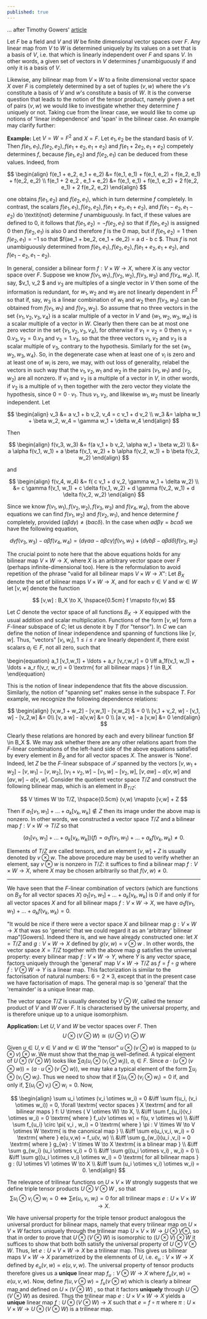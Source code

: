 ```yaml
---
published: true
---
```

... after Timothy Gowers'  [article](https://www.dpmms.cam.ac.uk/~wtg10/tensors3.html)

Let $F$ be a field and $V$ and $W$ be finite dimensional vector spaces over $F$. Any linear map from $V$ to $W$ is determined uniquely by its values on a set that is a basis of $V$, i.e. that which is linearly independent over $F$ and spans $V$. In other words, a given set of vectors in $V$ determines $f$ unambiguously if and only it is a basis of $V$. 

Likewise, any bilinear map from $V \times W$ to a finite dimensional vector space $X$ over $F$ is completely determined by a set of tuples $(v,w)$ where the $v$'s constitute a basis of $V$ and $w$'s constitute a basis of $W$. It is the converse question that leads to the notion of the tensor product, namely given a set of pairs $(v,w)$ we would like to investigate whether they determine $f$ uniquely or not. Taking cue from the linear case, we would like to come up notions of 'linear independence' and 'span' in the bilinear case. An example may clarify further:

**Example:** Let $V = W = F^2$ and $X = F$. Let $e_1, e_2$ be the standard basis of $V$. Then $f(e_1, e_1), f(e_2, e_2), f(e_1 + e_2, e_1 + e_2)$ and $f(e_1 + 2 e_2, e_1 + e_2)$ competely determines $f$, because $f(e_1, e_2)$ and $f(e_2, e_1)$ can be deduced from these values. Indeed, from 

$$
\begin{align}
f(e_1 + e_2, e_1 + e_2) &= f(e_1, e_1) + f(e_1, e_2) + f(e_2, e_1) + f(e_2, e_2) \\
f(e_1 + 2 e_2 , e_1 + e_2) &= f(e_1, e_1) + f(e_1, e_2) + 2 f(e_2, e_1) + 2 f(e_2, e_2)
\end{align}
$$

one obtains $f(e_1, e_2)$ and $f(e_2, e_1)$, which in turn determine $f$ completely. In contrast, the scalars $f(e_1, e_1), f(e_2, e_2), f(e_1 + e_2, e_1 + e_2)$, and $f(e_1 - e_2, e_1 - e_2)$ do \textit{not} determine $f$ unambiguously. In fact, if these values are defined to $0$, it follows that $f(e_1, e_2) = - f(e_2, e_1)$ so that if $f(e_1, e_2)$ is assigned $0$ then $f(e_2, e_1)$ is also $0$ and therefore $f$ is the $0$ map, but if $f(e_1, e_2) = 1$ then $f(e_2, e_1) = -1$ so that $f(ae_1 + be_2, ce_1 + de_2) = a d - b c $. Thus $f$ is not unambiguously determined from 
$f(e_1, e_1), f(e_2, e_2), f(e_1 + e_2, e_1 + e_2)$, and $f(e_1 - e_2, e_1 - e_2)$. 

In general, consider a bilinear form $f: V \times W \to X$, where $X$ is any vector space over $F$. Suppose we know $f(v_1, w_1), f(v_2, w_2), f(v_3, w_3)$ and $f(v_4, w_4)$. If, say, $v_1, v_2 $ and $v_3$ are multiples of a single vector in $V$ then some of the information is redundant, for $w_1, w_2$ and $w_3$ are not linearly dependent in $F^2$ so that if, say, $w_3$ is a linear combination of $w_1$ and $w_2$ then $f(v_3,w_3)$ can be obtained from $f(v_1, w_1)$ and $f(v_2, w_2)$. So assume that no three vectors in the set $\{v_1, v_2, v_3, v_4 \}$ is a scalar multiple of a vector in $V$ and $\{ w_1, w_2, w_3, w_4 \}$ is a scalar multiple of a vector in $W$. Clearly then there can be at most one zero vector in the set $\{v_1, v_2, v_3, v_4\}$, for otherwise if $v_1 = v_2 = 0$ then $v_1 = 0.v_3, v_2 = 0.v_3$ and $v_3 = 1. v_3$, so that the three vectors $v_1, v_2$ and $v_3$ is a scalar multiple of $v_3$, contrary to the hypothesis. Similarly for the set $\{w_1, w_2, w_3, w_4 \}$. So, in the degenerate case when at least one of $v_i$ is zero and at least one of $w_i$ is zero,  we may, with out loss of generality, relabel the vectors in such way that the $v_1, v_2, w_1$ and $w_2$ in the pairs $(v_1, w_1)$ and $(v_2, w_2)$ are all nonzero. If $v_1$ and $v_2$ is a multiple of a vector in $V$, in other words, if $v_2$ is a multiple of $v_1$ then together with the zero vector they violate the hypothesis, since $0 = 0 \cdot v_1$. Thus $v_1, v_2$, and likewise $w_1, w_2$ must be linearly independent. Let 

$$
\begin{align} 
v_3 &= a v_1 + b v_2, v_4 = c v_1 + d v_2 \\
w_3 &= \alpha w_1 + \beta w_2, w_4 = \gamma w_1 + \delta w_4
\end{align}
$$

Then 

$$
\begin{align}
f(v_3, w_3) &= f(a v_1 + b v_2, \alpha w_1 + \beta w_2) \\
&= a \alpha f(v_1, w_1) + a \beta f(v_1, w_2) + b \alpha f(v_2, w_1) + b \beta f(v_2, w_2)
\end{align}
$$

and 

$$
\begin{align}
f(v_4, w_4) &= f( c v_1 + d v_2, \gamma w_1 + \delta w_2) \\
&= c \gamma f(v_1, w_1) + c \delta f(v_1, w_2) + d \gamma f(v_2, w_1) + d \delta f(v_2, w_2)
\end{align}
$$

Since we know $f(v_1, w_1), f(v_2, w_2), f(v_3, w_3)$ and $f(v_4, w_4)$, from the above equations we can find $f(v_1, w_2)$ and $f(v_2,w_1)$, and hence determine $f$ completely, provided $(a \beta d \gamma) \neq (b \alpha c \delta)$. In the case when $a d \beta \gamma = b c \alpha \delta$ we have the following equation,

$$
d \gamma f(v_3, w_3) - a \beta f(v_4, w_4) =  (d \gamma a  \alpha - a \beta c \gamma) f(v_1, w_1) + (d \gamma b \beta - a \beta d \delta) f(v_2, w_2)
$$

The crucial point to note here that the above equations holds for any bilinear map $V \times W \to X$, where $X$ is an arbitrary vector space over $F$ (perhaps infinite-dimensional too). Here is the reformulation to avoid repetition of the phrase "valid for all bilinear maps $V \times W \to X$": Let $B_X$ denote the set of bilinear maps $V \times W \to X$, and for each $v \in V$ and $w \in W$ let $[v,w]$ denote the function

$$
[v,w] : B_X \to X, \hspace{0.5cm} f \mapsto f(v,w)
$$

Let $C$ denote the vector space of all functions $B_X \to X$ equipped with the usual addition and scalar multiplication.  Functions of the form $[v,w]$ form a $F$-linear subspace of $C$; let us denote it by $T$ (for "tensor"). In $C$ we can define the notion of linear independence and spanning of functions like $[v,w]$. Thus, "vectors"  $[v_i,w_i]$, $1 \leq i \leq r$ are linearly dependent if, there exist scalars $a_i \in F$, not all zero, such that 

\begin{equation}
a_1 [v_1,w_1] + \ldots + a_r [v_r,w_r] = 0 \iff
a_1f(v_1, w_1) + \ldots + a_r f(v_r, w_r) = 0 \textrm{ for all bilinear maps } f \in B_X
\end{equation}

This is the notion of linear independence that fits the above discussion. Similarly, the notion of "spanning set" makes sense in the subspace $T$. For example, we recognize the following dependence relations:

$$
\begin{align}
[v,w_1 + w_2] - [v,w_1] - [v,w_2] & = 0 \\
[v_1 + v_2, w] - [v_1, w] - [v_2,w] &= 0\\
[v, a w] - a[v,w] &= 0 \\
[a v, w] - a [v,w] &= 0 
\end{align}
$$

Clearly these relations are honored by each and every bilinear function $f \in B_X $. We may ask whether there are any other relations apart from the $F$-linear combinations of the left-hand side of the above equations satisfied by every element in $B_X$ and 
for all vector spaces $X$.  The answer is 'None'. Indeed, let $Z$ be the $F$-linear subspace of $\mathcal{T}$ spanned by the vectors $[v,w_1 + w_2] - [v, w_1] - [v, w_2]$, $[v_1 + v_2, w] - [v_1, w] - [v_2, w]$, $[v, a w] - a[v,w]$ and $[a v, w] - a [v,w]$. Consider the quotient vector space $T/ Z$ and construct the following bilinear map, which is an element in $B_{T/Z}$:

$$
V \times W \to T/Z, \hspace{0.5cm} (v,w) \mapsto [v,w] + Z
$$

Then if $a_1[v_1,w_1] + \ldots + a_k[v_k,w_k] \not \in Z$ then its image under the above map is nonzero. In other words, we constructed a vector space $T/Z$ and a bilinear map $f : V \times W \to T/Z$ so that 

$$
\left(a_1[v_1, w_1] + \ldots + a_k[v_k, w_k] \right)(f) = a_1 f(v_1, w_1) + \ldots + a_k f(v_k, w_k) \neq 0.
$$

Elements of $T/Z$ are called tensors, and an element $[v,w] + Z$ is usually denoted by $v \otimes w$. The above procedure may be used to verify whether an element, say $v \otimes w$ is nonzero in $T/Z$: it suffices to find a bilinear map $f: V \times W \to X$, where $X$ may be chosen arbitrarily so that $f(v,w) \neq 0$.

------------------------

We have seen that the $F$-linear combination of vectors (which are functions on $B_X$ for all vector spaces $X$) $a_1 [v_1, w_1] + \ldots + a_k [v_k, w_k]$ is $0$ if and only if for all vector spaces $X$ and for all bilinear maps $f: V \times W \to X$, we have 
$a_1f(v_1,w_1) + \ldots + a_k f(v_k, w_k) = 0$.


"It would be nice if there were a vector space $X$ and bilinear map $g: V \times W \to X$ that was so 'generic' that we could regard it as an 'arbitrary' bilinear map"[Gowers]. Indeed there is, and we have already constructed one: let $X = T/Z$ and $g : V \times W \to X$ defined by $g(v,w) = v \otimes w$ . In other words, the vector space $X = T/Z$ together with the above map $g$ satisfies the universal property: every bilinear map $f: V \times W \to Y$, where $Y$ is any vector space, factors uniquely through the 'general' map $V \times W \to T/Z$ as $f = \widetilde{f} \circ g$ where $\widetilde{f} : V \otimes W \to Y$ is a linear map. This factorization is similar to the factorisation of natural numbers: $6 = 2 \times 3$, except that in the present case we have factorisation of maps. The general map is so 'general' that the 'remainder' is a unique linear map. 

The vector space $T/Z$ is usually denoted by $V \otimes W$, called the tensor product of $V$ and $W$ over $F$. It is characterised by the universal property, and is therefore unique up to a unique isomorphism. 


**Application:** Let $U, V$ and $W$ be vector spaces over $F$. Then 
$$
U \otimes (V \otimes W)  \cong (U \otimes V) \otimes W
$$

Given $u \in U, v \in V$ and $w \in W$ the "tensor" $u \otimes (v \otimes w)$ is mapped to $(u \otimes v) \otimes w$. We must show that the map is well-defined. A typical element of $U \otimes(V \otimes W)$ looks like $\sum a_i (u_i \otimes (v_i \otimes w_i))$, $a_i \in F$. Since $a \cdot (u \otimes (v \otimes w)) = (a \cdot u \otimes (v \otimes w))$, we may take a typical element of the form $\sum u_i \otimes(v_i \otimes w_i)$. Thus we need to show that if $\sum (u_i \otimes (v_i \otimes w_i) = 0$ if, and only if, $\sum (u_i \otimes v_i) \otimes w_i = 0$. Now, 

$$
\begin{align}
\sum u_i \otimes (v_i \otimes w_i) = 0 &\iff \sum f(u_i, (v_i \otimes w_i)) = 0, \forall \textrm{ vector spaces } X \textrm{ and for all bilinear maps } f: U \times ( V \otimes W) \to X,  \\
&\iff \sum f_{u_i}(v_i \otimes w_i) = 0 \textrm{ where } f_u(v \otimes w) = f(u, v \otimes w) \\
&\iff \sum f_{u_i} \circ \pi( v_i , w_i) = 0 \textrm{ where } \pi : V \times W \to V \otimes W \textrm{ is the canonical map } \\
&\iff \sum e(u_i,v_i, w_i) = 0 \textrm{ where } e(u,v,w) = f_u(v, w) \\
&\iff \sum g_{w_i}(u_i ,v_i) = 0 \textrm{ where } g_{w} : V \times W \to X \textrm{ is a blinear map } \\
&\iff \sum g_{w_i} (u_i \otimes v_i) = 0 \\
&\iff \sum g((u_i \otimes v_i) , w_i) = 0 \\
&\iff \sum g((u_i \otimes v_i) \otimes w_i) = 0 \textrm{ for all bilinear maps } g : (U \otimes V) \otimes W \to X \\
&\iff \sum (u_i \otimes v_i) \otimes w_i) = 0.
\end{align}
$$


The relevance of trilinear functions on $U \times V \times W$ strongly suggests that we define  triple tensor products $U \otimes V \otimes W$ , so that 
$$
\sum u_i \otimes v_i \otimes w_i = 0 \iff \sum e(u_i,v_i, w_i) = 0 \textrm{ for all trilinear maps } e: U \times V \times W \to X.
$$

We have universal property for the triple tensor product analogous the universal prorduct for bilinear maps, namely that every trilinear map on $U \times V \times W$ factors uniquely through the trilinear map $U \times V \times W \to U \otimes V \otimes$, so that in order to prove that $U \otimes ( V \otimes W)$ is isomorphic to $(U \otimes V) \otimes W$ it suffices to show that both both satisfy the universal property of $U \otimes V \otimes W$. Thus, let $e: U \times V \times W \to X$ be a trilinear map. This gives us bilinear maps $V \times W \to X$ parametrized by the elemnents of $U$, i.e. $e_u : V \times W \to X$ defined by $e_u(v,w) = e(u,v,w)$. The universal property of tensor products therefore gives us a **unique** linear map $f_u: V \otimes W \to X$ where $f_u(v, w) = e(u,v,w)$. Now, define $f(u, v \otimes w) = f_u(v \otimes w)$ which is clearly a bilnear map and defined on $U \times (V \otimes W)$ , so that it factors **uniquely** through $U \otimes (V \otimes W)$ as desired. Thus the trilinear map $e: U \times V \times W \to X$ yields a **unique** linear map $f: U \otimes (V \otimes W) \to X$ such that $e = f \circ \pi$ where $\pi: U \times V \times W \to U \otimes (V \otimes W)$ is a trilinear map.










